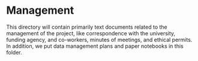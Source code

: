 # Management

This directory will contain primarily text documents related to the management of the project, like correspondence with the university, funding agency, and co-workers, minutes of meetings, and ethical permits.
In addition, we put data management plans and paper notebooks in this folder.
